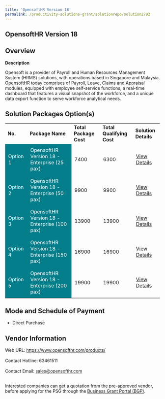 ```yaml
---
title: 'OpensoftHR Version 18'
permalink: /productivity-solutions-grant/solutionrepo/solution2792
---
```


## OpensoftHR Version 18

## Overview

**Description**

Opensoft is a provider of Payroll and Human Resources Management System (HRMS) solutions, with operations based in Singapore and Malaysia. OpensoftHR today comprises of Payroll, Leave, Claims and Appraisal modules, equipped with employee self-service functions, a real-time dashboard that features a visual snapshot of the workforce, and a unique data export function to serve workforce analytical needs.

## Solution Packages Option(s)

<table>
<tr>
<td><b>No.</b></td>
<td><b>Package Name</b></td>
<td><b>Total Package Cost</b></td>
<td><b>Total Qualifying Cost</b></td>
<td><b>Solution Details</b></td>
</tr>
<tr>
<td style='padding: 10px; background-color: #037E8A; color: #FFFFFF;'>Option 1</td>
<td style='padding: 10px; background-color: #037E8A; color: #FFFFFF;'>OpensoftHR Version 18 - Enterprise (25 pax)</td>
<td style='padding: 10px;'>7400</td>
<td style='padding: 10px;'>6300</td>
<td style='padding: 10px;'><a href='https://www.gobusiness.gov.sg/images/psg/OpensoftHR_20210316_Desensitised_Annex_3_Part_1.pdf' target='_blank'>View Details</a></td>
</tr>
<tr>
<td style='padding: 10px; background-color: #037E8A; color: #FFFFFF;'>Option 2</td>
<td style='padding: 10px; background-color: #037E8A; color: #FFFFFF;'>OpensoftHR Version 18 - Enterprise (50 pax)</td>
<td style='padding: 10px;'>9900</td>
<td style='padding: 10px;'>9900</td>
<td style='padding: 10px;'><a href='https://www.gobusiness.gov.sg/images/psg/OpensoftHR_20210316_Desensitised_Annex_3_Part_2.pdf' target='_blank'>View Details</a></td>
</tr>
<tr>
<td style='padding: 10px; background-color: #037E8A; color: #FFFFFF;'>Option 3</td>
<td style='padding: 10px; background-color: #037E8A; color: #FFFFFF;'>OpensoftHR Version 18 - Enterprise (100 pax)</td>
<td style='padding: 10px;'>13900</td>
<td style='padding: 10px;'>13900</td>
<td style='padding: 10px;'><a href='https://www.gobusiness.gov.sg/images/psg/OpensoftHR_20210316_Desensitised_Annex_3_Part_3.pdf' target='_blank'>View Details</a></td>
</tr>
<tr>
<td style='padding: 10px; background-color: #037E8A; color: #FFFFFF;'>Option 4</td>
<td style='padding: 10px; background-color: #037E8A; color: #FFFFFF;'>OpensoftHR Version 18 - Enterprise (150 pax)</td>
<td style='padding: 10px;'>16900</td>
<td style='padding: 10px;'>16900</td>
<td style='padding: 10px;'><a href='https://www.gobusiness.gov.sg/images/psg/OpensoftHR_20210316_Desensitised_Annex_3_Part_4.pdf' target='_blank'>View Details</a></td>
</tr>
<tr>
<td style='padding: 10px; background-color: #037E8A; color: #FFFFFF;'>Option 5</td>
<td style='padding: 10px; background-color: #037E8A; color: #FFFFFF;'>OpensoftHR Version 18 - Enterprise (200 pax)</td>
<td style='padding: 10px;'>19900</td>
<td style='padding: 10px;'>19900</td>
<td style='padding: 10px;'><a href='https://www.gobusiness.gov.sg/images/psg/OpensoftHR_20210316_Desensitised_Annex_3_Part_5.pdf' target='_blank'>View Details</a></td>
</tr>
</table>

## Mode and Schedule of Payment

 - Direct Purchase

## Vendor Information

 Web URL: https://www.opensofthr.com/products/ <br><br>Contact Hotline: 63461511 <br><br>Contact Email: sales@opensofthr.com <br><br>

Interested companies can get a quotation from the pre-approved vendor, before applying for the PSG through the <a href='https://www.businessgrants.gov.sg/' target='_blank' rel='noopener'>Business Grant Portal (BGP)</a>.

<script src="/jquery/resize-tables.js"></script>
